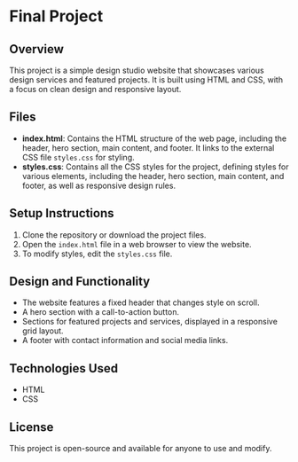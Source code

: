 # Final Project

## Overview
This project is a simple design studio website that showcases various design services and featured projects. It is built using HTML and CSS, with a focus on clean design and responsive layout.

## Files
- **index.html**: Contains the HTML structure of the web page, including the header, hero section, main content, and footer. It links to the external CSS file `styles.css` for styling.
- **styles.css**: Contains all the CSS styles for the project, defining styles for various elements, including the header, hero section, main content, and footer, as well as responsive design rules.

## Setup Instructions
1. Clone the repository or download the project files.
2. Open the `index.html` file in a web browser to view the website.
3. To modify styles, edit the `styles.css` file.

## Design and Functionality
- The website features a fixed header that changes style on scroll.
- A hero section with a call-to-action button.
- Sections for featured projects and services, displayed in a responsive grid layout.
- A footer with contact information and social media links.

## Technologies Used
- HTML
- CSS

## License
This project is open-source and available for anyone to use and modify.